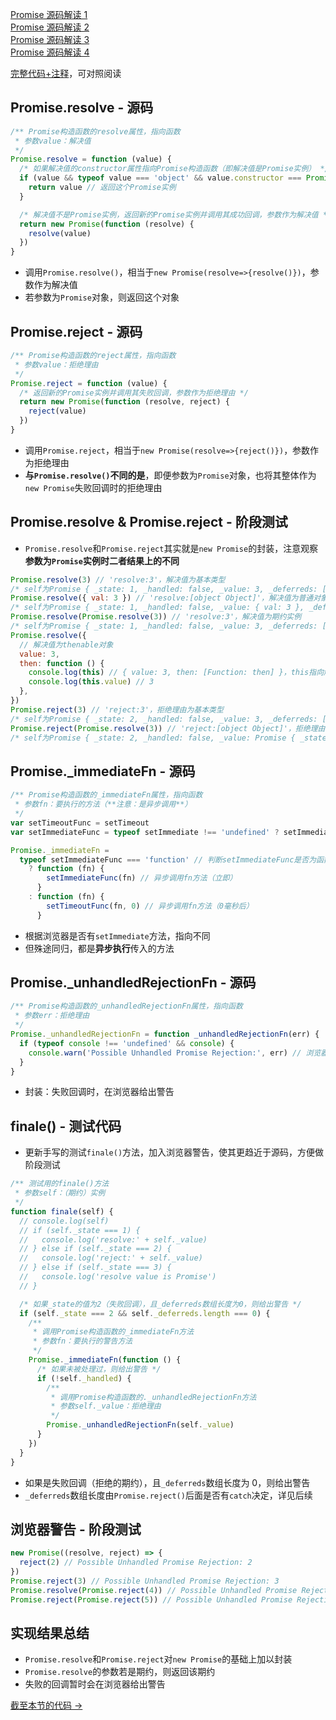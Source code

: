 <a href="https://github.com/simon9124/my_demos/blob/master/%E6%BA%90%E7%A0%81%E8%A7%A3%E8%AF%BB%E7%B3%BB%E5%88%97/javascript/Promise/Promise%E6%BA%90%E7%A0%81%E8%A7%A3%E8%AF%BB1.md" target="_blank">Promise 源码解读 1</a><br>
<a href="https://github.com/simon9124/my_demos/blob/master/%E6%BA%90%E7%A0%81%E8%A7%A3%E8%AF%BB%E7%B3%BB%E5%88%97/javascript/Promise/Promise%E6%BA%90%E7%A0%81%E8%A7%A3%E8%AF%BB2.md" target="_blank">Promise 源码解读 2</a><br>
<a href="https://github.com/simon9124/my_demos/blob/master/%E6%BA%90%E7%A0%81%E8%A7%A3%E8%AF%BB%E7%B3%BB%E5%88%97/javascript/Promise/Promise%E6%BA%90%E7%A0%81%E8%A7%A3%E8%AF%BB3.md" target="_blank">Promise 源码解读 3</a><br>
<a href="" target="_blank">Promise 源码解读 4</a>

<a href="" target="_blank">完整代码+注释</a>，可对照阅读

## Promise.resolve - 源码

```js
/** Promise构造函数的resolve属性，指向函数
 * 参数value：解决值
 */
Promise.resolve = function (value) {
  /* 如果解决值的constructor属性指向Promise构造函数（即解决值是Promise实例） */
  if (value && typeof value === 'object' && value.constructor === Promise) {
    return value // 返回这个Promise实例
  }

  /* 解决值不是Promise实例，返回新的Promise实例并调用其成功回调，参数作为解决值 */
  return new Promise(function (resolve) {
    resolve(value)
  })
}
```

- 调用`Promise.resolve()`，相当于`new Promise(resolve=>{resolve()})`，参数作为解决值
- 若参数为`Promise`对象，则返回这个对象

## Promise.reject - 源码

```js
/** Promise构造函数的reject属性，指向函数
 * 参数value：拒绝理由
 */
Promise.reject = function (value) {
  /* 返回新的Promise实例并调用其失败回调，参数作为拒绝理由 */
  return new Promise(function (resolve, reject) {
    reject(value)
  })
}
```

- 调用`Promise.reject`，相当于`new Promise(resolve=>{reject()})`，参数作为拒绝理由
- **与`Promise.resolve()`不同的是**，即便参数为`Promise`对象，也将其整体作为`new Promise`失败回调时的拒绝理由

## Promise.resolve & Promise.reject - 阶段测试

- `Promise.resolve`和`Promise.reject`其实就是`new Promise`的封装，注意观察**参数为`Promise`实例时二者结果上的不同**

```js
Promise.resolve(3) // 'resolve:3'，解决值为基本类型
/* self为Promise { _state: 1, _handled: false, _value: 3, _deferreds: [] } */
Promise.resolve({ val: 3 }) // 'resolve:[object Object]'，解决值为普通对象
/* self为Promise { _state: 1, _handled: false, _value: { val: 3 }, _deferreds: [] } */
Promise.resolve(Promise.resolve(3)) // 'resolve:3'，解决值为期约实例
/* self为Promise { _state: 1, _handled: false, _value: 3, _deferreds: [] } */
Promise.resolve({
  // 解决值为thenable对象
  value: 3,
  then: function () {
    console.log(this) // { value: 3, then: [Function: then] }，this指向解决值本身
    console.log(this.value) // 3
  },
})
Promise.reject(3) // 'reject:3'，拒绝理由为基本类型
/* self为Promise { _state: 2, _handled: false, _value: 3, _deferreds: [] } */
Promise.reject(Promise.resolve(3)) // 'reject:[object Object]'，拒绝理由为期约实例（此处与Promise.resolve()区分）
/* self为Promise { _state: 2, _handled: false, _value: Promise { _state: 1, _handled: false, _value: 3, _deferreds: [] }, _deferreds: [] } */
```

## Promise.\_immediateFn - 源码

```js
/** Promise构造函数的_immediateFn属性，指向函数
 * 参数fn：要执行的方法（**注意：是异步调用**）
 */
var setTimeoutFunc = setTimeout
var setImmediateFunc = typeof setImmediate !== 'undefined' ? setImmediate : null // 判断浏览器是否有setImmediate方法

Promise._immediateFn =
  typeof setImmediateFunc === 'function' // 判断setImmediateFunc是否为函数对象
    ? function (fn) {
        setImmediateFunc(fn) // 异步调用fn方法（立即）
      }
    : function (fn) {
        setTimeoutFunc(fn, 0) // 异步调用fn方法（0毫秒后）
      }
```

- 根据浏览器是否有`setImmediate`方法，指向不同
- 但殊途同归，都是**异步执行**传入的方法

## Promise.\_unhandledRejectionFn - 源码

```js
/** Promise构造函数的_unhandledRejectionFn属性，指向函数
 * 参数err：拒绝理由
 */
Promise._unhandledRejectionFn = function _unhandledRejectionFn(err) {
  if (typeof console !== 'undefined' && console) {
    console.warn('Possible Unhandled Promise Rejection:', err) // 浏览器给出警告
  }
}
```

- 封装：失败回调时，在浏览器给出警告

## finale() - 测试代码

- 更新手写的测试`finale()`方法，加入浏览器警告，使其更趋近于源码，方便做阶段测试

```js
/** 测试用的finale()方法
 * 参数self：（期约）实例
 */
function finale(self) {
  // console.log(self)
  // if (self._state === 1) {
  //   console.log('resolve:' + self._value)
  // } else if (self._state === 2) {
  //   console.log('reject:' + self._value)
  // } else if (self._state === 3) {
  //   console.log('resolve value is Promise')
  // }

  /* 如果_state的值为2（失败回调），且_deferreds数组长度为0，则给出警告 */
  if (self._state === 2 && self._deferreds.length === 0) {
    /**
     * 调用Promise构造函数的_immediateFn方法
     * 参数fn：要执行的警告方法
     */
    Promise._immediateFn(function () {
      /* 如果未被处理过，则给出警告 */
      if (!self._handled) {
        /**
         * 调用Promise构造函数的._unhandledRejectionFn方法
         * 参数self._value：拒绝理由
         */
        Promise._unhandledRejectionFn(self._value)
      }
    })
  }
}
```

- 如果是失败回调（拒绝的期约），且`_deferreds`数组长度为 0，则给出警告
- `_deferreds`数组长度由`Promise.reject()`后面是否有`catch`决定，详见后续

## 浏览器警告 - 阶段测试

```js
new Promise((resolve, reject) => {
  reject(2) // Possible Unhandled Promise Rejection: 2
})
Promise.reject(3) // Possible Unhandled Promise Rejection: 3
Promise.resolve(Promise.reject(4)) // Possible Unhandled Promise Rejection: 4
Promise.reject(Promise.reject(5)) // Possible Unhandled Promise Rejection: Promise { _state: 2, _handled: false, _value: 5, _deferreds: [] }
```

## 实现结果总结

- `Promise.resolve`和`Promise.reject`对`new Promise`的基础上加以封装
- `Promise.resolve`的参数若是期约，则返回该期约
- 失败的回调暂时会在浏览器给出警告

<a href="https://github.com/simon9124/my_demos/blob/master/%E6%BA%90%E7%A0%81%E8%A7%A3%E8%AF%BB%E7%B3%BB%E5%88%97/javascript/Promise/Promise%E6%BA%90%E7%A0%81%E8%A7%A3%E8%AF%BB2.js" target="_blank">截至本节的代码 →</a>
